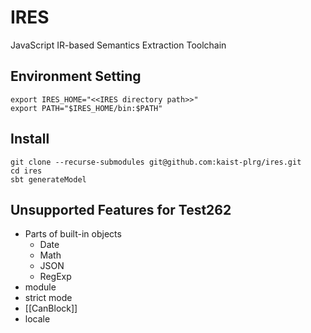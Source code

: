 # IRES
JavaScript IR-based Semantics Extraction Toolchain

## Environment Setting
```
export IRES_HOME="<<IRES directory path>>"
export PATH="$IRES_HOME/bin:$PATH"
```

## Install
```
git clone --recurse-submodules git@github.com:kaist-plrg/ires.git
cd ires
sbt generateModel
```

## Unsupported Features for Test262
- Parts of built-in objects
  - Date
  - Math
  - JSON
  - RegExp
- module
- strict mode
- [[CanBlock]]
- locale
